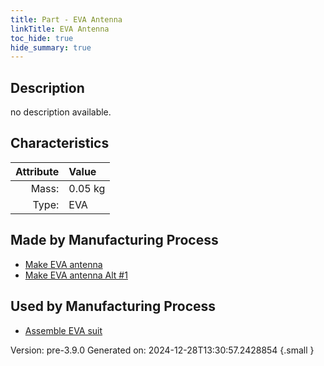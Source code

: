 ```yaml
---
title: Part - EVA Antenna
linkTitle: EVA Antenna
toc_hide: true
hide_summary: true
---
```


## Description
no description available.

## Characteristics

| Attribute      | Value |
|--------:|:------|
|Mass:|0.05 kg|
|Type:|EVA|

## Made by Manufacturing Process

- [Make EVA antenna](/docs/definitions/process/make-eva-antenna)
- [Make EVA antenna Alt #1](/docs/definitions/process/make-eva-antenna-alt--1)

## Used by Manufacturing Process

- [Assemble EVA suit](/docs/definitions/process/assemble-eva-suit)


Version: pre-3.9.0 Generated on: 2024-12-28T13:30:57.2428854
{.small }

